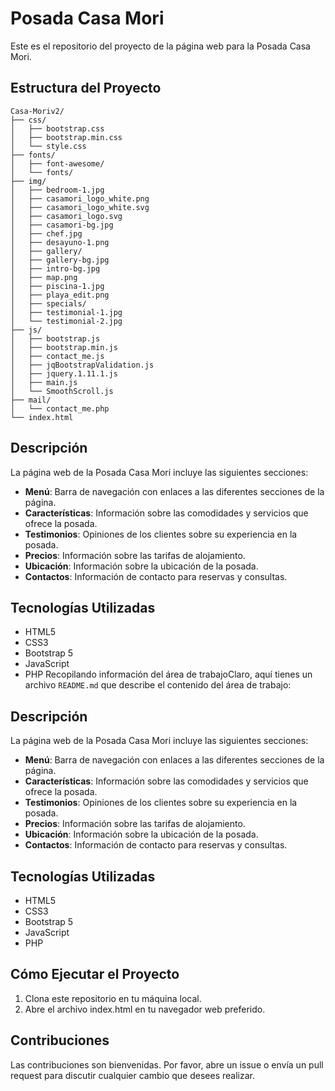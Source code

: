# Posada Casa Mori

Este es el repositorio del proyecto de la página web para la Posada Casa Mori.

## Estructura del Proyecto

```filetree
Casa-Moriv2/
├── css/
│   ├── bootstrap.css
│   ├── bootstrap.min.css
│   └── style.css
├── fonts/
│   ├── font-awesome/
│   └── fonts/
├── img/
│   ├── bedroom-1.jpg
│   ├── casamori_logo_white.png
│   ├── casamori_logo_white.svg
│   ├── casamori_logo.svg
│   ├── casamori-bg.jpg
│   ├── chef.jpg
│   ├── desayuno-1.png
│   ├── gallery/
│   ├── gallery-bg.jpg
│   ├── intro-bg.jpg
│   ├── map.png
│   ├── piscina-1.jpg
│   ├── playa_edit.png
│   ├── specials/
│   ├── testimonial-1.jpg
│   └── testimonial-2.jpg
├── js/
│   ├── bootstrap.js
│   ├── bootstrap.min.js
│   ├── contact_me.js
│   ├── jqBootstrapValidation.js
│   ├── jquery.1.11.1.js
│   ├── main.js
│   └── SmoothScroll.js
├── mail/
│   └── contact_me.php
└── index.html
```

## Descripción
La página web de la Posada Casa Mori incluye las siguientes secciones:

- **Menú**: Barra de navegación con enlaces a las diferentes secciones de la página.
- **Características**: Información sobre las comodidades y servicios que ofrece la posada.
- **Testimonios**: Opiniones de los clientes sobre su experiencia en la posada.
- **Precios**: Información sobre las tarifas de alojamiento.
- **Ubicación**: Información sobre la ubicación de la posada.
- **Contactos**: Información de contacto para reservas y consultas.

## Tecnologías Utilizadas
- HTML5
- CSS3
- Bootstrap 5
- JavaScript
- PHP
Recopilando información del área de trabajoClaro, aquí tienes un archivo `README.md` que describe el contenido del área de trabajo:

## Descripción

La página web de la Posada Casa Mori incluye las siguientes secciones:

- **Menú**: Barra de navegación con enlaces a las diferentes secciones de la página.
- **Características**: Información sobre las comodidades y servicios que ofrece la posada.
- **Testimonios**: Opiniones de los clientes sobre su experiencia en la posada.
- **Precios**: Información sobre las tarifas de alojamiento.
- **Ubicación**: Información sobre la ubicación de la posada.
- **Contactos**: Información de contacto para reservas y consultas.

## Tecnologías Utilizadas

- HTML5
- CSS3
- Bootstrap 5
- JavaScript
- PHP

## Cómo Ejecutar el Proyecto

1. Clona este repositorio en tu máquina local.
2. Abre el archivo index.html en tu navegador web preferido.

## Contribuciones

Las contribuciones son bienvenidas. Por favor, abre un issue o envía un pull request para discutir cualquier cambio que desees realizar.
```
